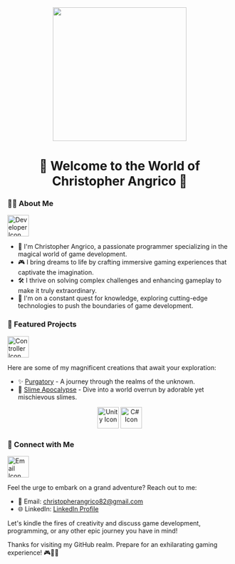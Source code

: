 <div align="center">
  <img height="300" src="https://ksr-ugc.imgix.net/assets/011/160/984/4dbf0a3778972aacfda82bbd3c7f0023_original.gif?ixlib=rb-4.1.0&w=680&fit=max&v=1462939540&gif-q=50&q=92&s=ce408b76d967ea65408f3b9ffb584278"  />
</div>

<h1 align="center">🚀 Welcome to the World of Christopher Angrico 🚀</h1>

<h3 align="left">👨‍💻  About Me</h3>

<p align="left">
  <img src="https://img.icons8.com/fluent/48/000000/developer.png" alt="Developer Icon" width="48" height="48" />
</p>

- 🌟 I'm Christopher Angrico, a passionate programmer specializing in the magical world of game development.
- 🎮 I bring dreams to life by crafting immersive gaming experiences that captivate the imagination.
- 🛠️ I thrive on solving complex challenges and enhancing gameplay to make it truly extraordinary.
- 🚀 I'm on a constant quest for knowledge, exploring cutting-edge technologies to push the boundaries of game development.

<h3 align="left">🚀 Featured Projects</h3>

<p align="left">
  <img src="https://img.icons8.com/plasticine/100/000000/controller.png" alt="Controller Icon" width="48" height="48" />
</p>

Here are some of my magnificent creations that await your exploration:

- ✨ [Purgatory](https://cloudyxxx.itch.io/purgatory) - A journey through the realms of the unknown.
- 🌟 [Slime Apocalypse](https://bbbiji.itch.io/slime-apocalypse) - Dive into a world overrun by adorable yet mischievous slimes.

<div align="center">
  <img src="https://img.icons8.com/color/96/000000/unity.png" alt="Unity Icon" width="48" height="48" />
  <img src="https://img.icons8.com/color/96/000000/c-sharp-logo.png" alt="C# Icon" width="48" height="48" />
</div>

<h3 align="left">🌟 Connect with Me</h3>

<p align="left">
  <img src="https://img.icons8.com/fluent/48/000000/email.png" alt="Email Icon" width="48" height="48" />
</p>

Feel the urge to embark on a grand adventure? Reach out to me:

- 📧 Email: [christopherangrico82@gmail.com](mailto:christopherangrico82@gmail.com)
- 🌐 LinkedIn: [LinkedIn Profile](https://www.linkedin.com/in/christopher-angrico-47869523a/)
  
Let's kindle the fires of creativity and discuss game development, programming, or any other epic journey you have in mind!

Thanks for visiting my GitHub realm. Prepare for an exhilarating gaming experience! 🎮🌟✨
